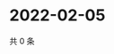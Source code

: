 # 2022-02-05

共 0 条

<!-- BEGIN WEIBO -->
<!-- 最后更新时间 Sat Feb 05 2022 18:12:31 GMT+0800 (China Standard Time) -->

<!-- END WEIBO -->
